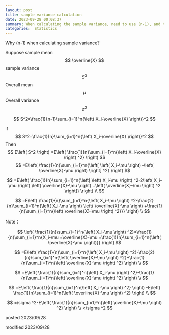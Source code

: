 ```yaml
---
layout: post
title: sample variance calculation
date: 2023-09-28 00:08:37
summary: When calculating the sample variance, need to use (n-1), and the reason is shown here.
categories:  Statistics
---
```


Why (n-1) when calculating sample variance?

Suppose sample mean 
$$
\overline{X}
$$
sample variance 
$$
S^2
$$
Overall mean
$$
\mu
$$
Overall variance 
$$
\sigma^2
$$

$$
S^2=\frac{1}{n-1}\sum_{i=1}^n{\left( X_i-\overline{X} \right)}^2
$$

if 
$$
S^2=\frac{1}{n}\sum_{i=1}^n{\left( X_i-\overline{X} \right)}^2
$$
Then
$$
E\left( S^2 \right) =E\left( \frac{1}{n}\sum_{i=1}^n{\left( X_i-\overline{X} \right) ^2} \right)
$$
$$
=E\left( \frac{1}{n}\sum_{i=1}^n{\left[ \left( X_i-\mu \right) -\left( \overline{X}-\mu \right) \right] ^2} \right)
$$

$$
=E\left( \frac{1}{n}\sum_{i=1}^n{\left[ \left( X_i-\mu \right) ^2-2\left( X_i-\mu \right) \left( \overline{X}-\mu \right) +\left( \overline{X}-\mu \right) ^2 \right]} \right) 
\\
$$

$$
=E\left( \frac{1}{n}\sum_{i=1}^n{\left( X_i-\mu \right) ^2-\frac{2}{n}\sum_{i=1}^n{\left( X_i-\mu \right) \left( \overline{X}-\mu \right) +\frac{1}{n}\sum_{i=1}^n{\left( \overline{X}-\mu \right) ^2}}} \right) 
\\
$$

Note：

$$
\left( \frac{1}{n}\sum_{i=1}^n{\left( X_i-\mu \right) ^2}=\frac{1}{n}\sum_{i=1}^n{X_i-\mu =\overline{X}-\mu =\frac{1}{n}\sum_{i=1}^n{\left( \overline{X}-\mu \right)}} \right) 
$$

$$
=E\left( \frac{1}{n}\sum_{i=1}^n{\left( X_i-\mu \right) ^2}-\frac{2}{n}\sum_{i=1}^n{\left( \overline{X}-\mu \right) ^2}+\frac{1}{n}\sum_{i=1}^n{\left( \overline{X}-\mu \right) ^2} \right) 
\\
$$

$$
=E\left( \frac{1}{n}\sum_{i=1}^n{\left( X_i-\mu \right) ^2}-\frac{1}{n}\sum_{i=1}^n{\left( \overline{X}-\mu \right) ^2} \right) 
\\
$$

$$
=E\left( \frac{1}{n}\sum_{i=1}^n{\left( X_i-\mu \right) ^2} \right) -E\left( \frac{1}{n}\sum_{i=1}^n{\left( \overline{X}-\mu \right) ^2} \right) 
\\
$$

$$
=\sigma ^2-E\left( \frac{1}{n}\sum_{i=1}^n{\left( \overline{X}-\mu \right) ^2} \right) 
\\
<\sigma ^2
$$

posted 2023/09/28

modified 2023/09/28

